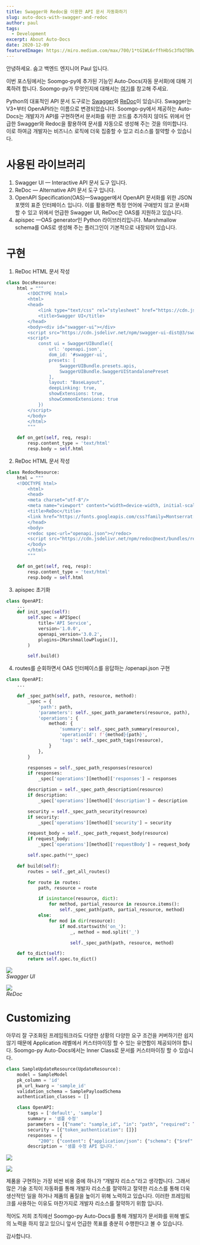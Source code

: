 ```yaml
---
title: Swagger와 Redoc을 이용한 API 문서 자동화하기
slug: auto-docs-with-swagger-and-redoc
author: paul
tags:
  - Development
excerpt: About Auto-Docs
date: 2020-12-09
featuredImage: https://miro.medium.com/max/700/1*tG1WL6rffhHbSc3fbQTBRw.png
---
```


안녕하세요. 숨고 백엔드 엔지니어 Paul 입니다.

이번 포스팅에서는 Soomgo-py에 추가된 기능인 Auto-Docs(자동 문서화)에 대해 기록하려 합니다. Soomgo-py가 무엇인지에 대해서는 [여기](http://localhost:8080/blog/2020/11/02/msa-architecture-soomgo-py/)를 참고해 주세요.

Python의 대표적인 API 문서 도구로는 <u>Swagger</u>와 <u>ReDoc</u>이 있습니다. Swagger는 V3+부터 OpenAPI라는 이름으로 변경되었습니다. Soomgo-py에서 제공하는 Auto-Docs는 개발자가 API를 구현하면서 문서화를 위한 코드를 추가하지 않아도 위에서 언급한 Swagger와 Redoc을 활용하여 문서를 자동으로 생성해 주는 것을 의미합니다. 이로 하여금 개발자는 비즈니스 로직에 더욱 집중할 수 있고 리소스를 절약할 수 있습니다.

# 사용된 라이브러리

1. Swagger UI — Interactive API 문서 도구 입니다.
2. ReDoc — Alternative API 문서 도구 입니다.
3. OpenAPI Specification(OAS)—Swagger에서 OpenAPI 문서화를 위한 JSON 포맷의 표준 인터페이스 입니다. 이를 활용하면 특정 언어에 구애받지 않고 문서화 할 수 있고 위에서 언급한 Swagger UI, ReDoc은 OAS를 지원하고 있습니다.
4. apispec —OAS generator인 Python 라이브러리입니다. Marshmallow schema를 OAS로 생성해 주는 플러그인이 기본적으로 내장되어 있습니다.

# 구현

1. ReDoc HTML 문서 작성

```py
class DocsResource:
    html = """
        <!DOCTYPE html>
        <html>
        <head>
            <link type="text/css" rel="stylesheet" href="https://cdn.jsdelivr.net/npm/swagger-ui-dist@3/swagger-ui.css">
            <title>Swagger UI</title>
        </head>
        <body><div id="swagger-ui"></div>
        <script src="https://cdn.jsdelivr.net/npm/swagger-ui-dist@3/swagger-ui-bundle.js"></script>
        <script>
            const ui = SwaggerUIBundle({
                url: 'openapi.json',
                dom_id: '#swagger-ui',
                presets: [
                    SwaggerUIBundle.presets.apis,
                    SwaggerUIBundle.SwaggerUIStandalonePreset
                ],
                layout: "BaseLayout",
                deepLinking: true,
                showExtensions: true,
                showCommonExtensions: true
            })
        </script>
        </body>
        </html>
        """

    def on_get(self, req, resp):
        resp.content_type = 'text/html'
        resp.body = self.html
```

2. ReDoc HTML 문서 작성

```py
class RedocResource:
    html = """
    <!DOCTYPE html>
        <html>
        <head>
        <meta charset="utf-8"/>
        <meta name="viewport" content="width=device-width, initial-scale=1">
        <title>ReDoc</title>
        <link href="https://fonts.googleapis.com/css?family=Montserrat:300,400,700|Roboto:300,400,700" rel="stylesheet">
        </head>
        <body>
        <redoc spec-url="openapi.json"></redoc>
        <script src="https://cdn.jsdelivr.net/npm/redoc@next/bundles/redoc.standalone.js"> </script>
        </body>
        </html>
        """

    def on_get(self, req, resp):
        resp.content_type = 'text/html'
        resp.body = self.html
```

3. apispec 초기화

```py
class OpenAPI:
    ...
    def init_spec(self):
        self.spec = APISpec(
            title='API Service',
            version='1.0.0',
            openapi_version='3.0.2',
            plugins=[MarshmallowPlugin()],
        )

        self.build()
```

4. routes를 순회하면서 OAS 인터페이스를 응답하는 /openapi.json 구현

```py
class OpenAPI:
    ...

    def _spec_path(self, path, resource, method):
        _spec = {
            'path': path,
            'parameters': self._spec_path_parameters(resource, path),
            'operations': {
                method: {
                    'summary': self._spec_path_summary(resource),
                    'operationId': f'{method}{path}',
                    'tags': self._spec_path_tags(resource),
                }
            },
        }

        responses = self._spec_path_responses(resource)
        if responses:
            _spec['operations'][method]['responses'] = responses

        description = self._spec_path_description(resource)
        if description:
            _spec['operations'][method]['description'] = description

        security = self._spec_path_security(resource)
        if security:
            _spec['operations'][method]['security'] = security

        request_body = self._spec_path_request_body(resource)
        if request_body:
            _spec['operations'][method]['requestBody'] = request_body

        self.spec.path(**_spec)

    def build(self):
        routes = self._get_all_routes()

        for route in routes:
            path, resource = route

            if isinstance(resource, dict):
                for method, partial_resource in resource.items():
                    self._spec_path(path, partial_resource, method)
            else:
                for mod in dir(resource):
                    if mod.startswith('on_'):
                        _, method = mod.split('_')

                        self._spec_path(path, resource, method)

    def to_dict(self):
        return self.spec.to_dict()
```

![](https://miro.medium.com/max/700/1*tG1WL6rffhHbSc3fbQTBRw.png)  
_Swagger UI_

![](https://miro.medium.com/max/1000/1*gGIgkQQEGP2_oNVrlBLCqw.png)  
_ReDoc_

# Customizing

아무리 잘 구조화된 프레임워크라도 다양한 상황의 다양한 요구 조건을 커버하기란 쉽지 않기 때문에 Application 레벨에서 커스터마이징 할 수 있는 유연함이 제공되어야 합니다. Soomgo-py Auto-Docs에서는 Inner Class로 문서를 커스터마이징 할 수 있습니다.

```py
class SampleUpdateResource(UpdateResource):
    model = SampleModel
    pk_column = 'id'
    pk_url_kwarg = 'sample_id'
    validation_schema = SamplePayloadSchema
    authentication_classes = []

    class OpenAPI:
        tags = ['default', 'sample']
        summary = '샘플 수정'
        parameters = [{"name": "sample_id", "in": "path", "required": True, "type": "string"}]
        security = [{"token_authentication": []}]
        responses = {
            "200": {"content": {"application/json": {"schema": {"$ref": "#/components/schemas/SampleUpsertSchema"}}}}}
        description = '샘플 수정 API 입니다.'
```

![](https://miro.medium.com/max/700/1*MftbISUUxozAyBUjNRlFPg.png)

![](https://miro.medium.com/max/1000/1*3TbXZhTB4YVZB859O9WWQQ.png)

제품을 구현하는 가장 비싼 비용 중에 하나가 “개발자 리소스”라고 생각합니다. 그래서 많은 기술 조직이 자동화를 통해 개발자 리소스를 절약하고 절약한 리소스를 통해 더욱 생산적인 일을 하거나 제품의 품질을 높이기 위해 노력하고 있습니다. 이러한 프레임워크를 사용하는 이유도 마찬가지로 개발자 리소스를 절약하기 위함 입니다.

적어도 저희 조직에선 Soomgo-py Auto-Docs를 통해 개발자가 문서화를 위해 별도의 노력을 하지 않고 있으니 앞서 언급한 목표를 충분히 수행한다고 볼 수 있습니다.

감사합니다.
